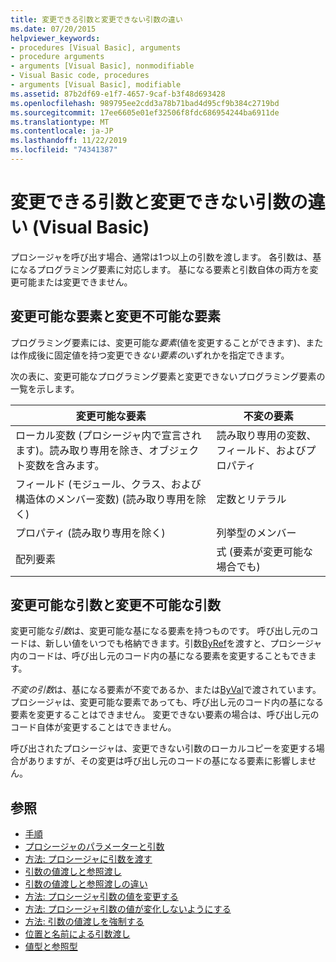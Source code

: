 ```yaml
---
title: 変更できる引数と変更できない引数の違い
ms.date: 07/20/2015
helpviewer_keywords:
- procedures [Visual Basic], arguments
- procedure arguments
- arguments [Visual Basic], nonmodifiable
- Visual Basic code, procedures
- arguments [Visual Basic], modifiable
ms.assetid: 87b2df69-e1f7-4657-9caf-b3f48d693428
ms.openlocfilehash: 989795ee2cdd3a78b71bad4d95cf9b384c2719bd
ms.sourcegitcommit: 17ee6605e01ef32506f8fdc686954244ba6911de
ms.translationtype: MT
ms.contentlocale: ja-JP
ms.lasthandoff: 11/22/2019
ms.locfileid: "74341387"
---
```

# <a name="differences-between-modifiable-and-nonmodifiable-arguments-visual-basic"></a>変更できる引数と変更できない引数の違い (Visual Basic)
プロシージャを呼び出す場合、通常は1つ以上の引数を渡します。 各引数は、基になるプログラミング要素に対応します。 基になる要素と引数自体の両方を変更可能または変更できません。  
  
## <a name="modifiable-and-nonmodifiable-elements"></a>変更可能な要素と変更不可能な要素  
 プログラミング要素には、変更可能な*要素*(値を変更することができます)、または作成後に固定値を持つ変更でき*ない要素の*いずれかを指定できます。  
  
 次の表に、変更可能なプログラミング要素と変更できないプログラミング要素の一覧を示します。  
  
|変更可能な要素|不変の要素|  
|-------------------------|----------------------------|  
|ローカル変数 (プロシージャ内で宣言されます)。読み取り専用を除き、オブジェクト変数を含みます。|読み取り専用の変数、フィールド、およびプロパティ|  
|フィールド (モジュール、クラス、および構造体のメンバー変数) (読み取り専用を除く)|定数とリテラル|  
|プロパティ (読み取り専用を除く)|列挙型のメンバー|  
|配列要素|式 (要素が変更可能な場合でも)|  
  
## <a name="modifiable-and-nonmodifiable-arguments"></a>変更可能な引数と変更不可能な引数  
 変更可能な*引数*は、変更可能な基になる要素を持つものです。 呼び出し元のコードは、新しい値をいつでも格納できます。引数[ByRef](../../../../visual-basic/language-reference/modifiers/byref.md)を渡すと、プロシージャ内のコードは、呼び出し元のコード内の基になる要素を変更することもできます。  
  
 *不変の引数*は、基になる要素が不変であるか、または[ByVal](../../../../visual-basic/language-reference/modifiers/byval.md)で渡されています。 プロシージャは、変更可能な要素であっても、呼び出し元のコード内の基になる要素を変更することはできません。 変更できない要素の場合は、呼び出し元のコード自体が変更することはできません。  
  
 呼び出されたプロシージャは、変更できない引数のローカルコピーを変更する場合がありますが、その変更は呼び出し元のコードの基になる要素に影響しません。  
  
## <a name="see-also"></a>参照

- [手順](./index.md)
- [プロシージャのパラメーターと引数](./procedure-parameters-and-arguments.md)
- [方法: プロシージャに引数を渡す](./how-to-pass-arguments-to-a-procedure.md)
- [引数の値渡しと参照渡し](./passing-arguments-by-value-and-by-reference.md)
- [引数の値渡しと参照渡しの違い](./differences-between-passing-an-argument-by-value-and-by-reference.md)
- [方法: プロシージャ引数の値を変更する](./how-to-change-the-value-of-a-procedure-argument.md)
- [方法: プロシージャ引数の値が変化しないようにする](./how-to-protect-a-procedure-argument-against-value-changes.md)
- [方法: 引数の値渡しを強制する](./how-to-force-an-argument-to-be-passed-by-value.md)
- [位置と名前による引数渡し](./passing-arguments-by-position-and-by-name.md)
- [値型と参照型](../../../../visual-basic/programming-guide/language-features/data-types/value-types-and-reference-types.md)
